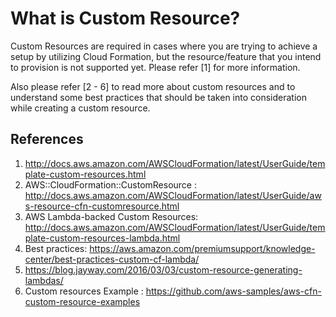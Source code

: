 # What is Custom Resource?

Custom Resources are required in cases where you are trying to achieve a setup by utilizing Cloud Formation, but the resource/feature that you intend to provision is not supported yet. Please refer [1] for more information.

Also please refer [2 - 6] to read more about custom resources and to understand some best practices that should be taken into consideration while creating a custom resource.

## References
1. http://docs.aws.amazon.com/AWSCloudFormation/latest/UserGuide/template-custom-resources.html
2. AWS::CloudFormation::CustomResource : http://docs.aws.amazon.com/AWSCloudFormation/latest/UserGuide/aws-resource-cfn-customresource.html
3. AWS Lambda-backed Custom Resources: http://docs.aws.amazon.com/AWSCloudFormation/latest/UserGuide/template-custom-resources-lambda.html
4. Best practices: https://aws.amazon.com/premiumsupport/knowledge-center/best-practices-custom-cf-lambda/
5. https://blog.jayway.com/2016/03/03/custom-resource-generating-lambdas/
6. Custom resources Example : https://github.com/aws-samples/aws-cfn-custom-resource-examples
